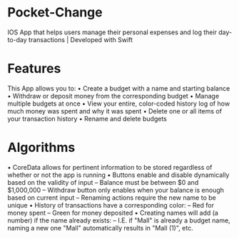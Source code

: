 # Pocket-Change
IOS App that helps users manage their personal expenses and log their day-to-day transactions | Developed with Swift

# Features
This App allows you to:
• Create a budget with a name and starting balance
• Withdraw or deposit money from the corresponding budget
• Manage multiple budgets at once
• View your entire, color-coded history log of how much money was spent and why it was spent
• Delete one or all items of your transaction history
• Rename and delete budgets

# Algorithms
• CoreData allows for pertinent information to be stored regardless of whether or not the app is running
• Buttons enable and disable dynamically based on the validity of input
  – Balance must be between $0 and $1,000,000
  – Withdraw button only enables when your balance is enough based on current input
  – Renaming actions require the new name to be unique
• History of transactions have a corresponding color:
  – Red for money spent
  – Green for money deposited
• Creating names will add (a number) if the name already exists:
  – I.E. if "Mall" is already a budget name, naming a new one "Mall" automatically results in "Mall (1)", etc.
